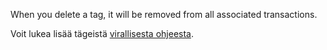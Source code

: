 When you delete a tag, it will be removed from all associated transactions.

Voit lukea lisää tägeistä [virallisesta ohjeesta](https://docs.firefly-iii.org/concepts/tags).